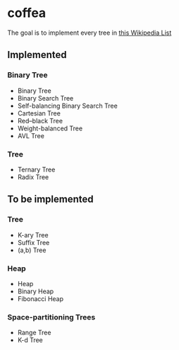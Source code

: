 # coffea


The goal is to implement every tree in [this Wikipedia List](https://en.wikipedia.org/wiki/List_of_data_structures#Trees)

## Implemented
### Binary Tree
- Binary Tree
- Binary Search Tree
- Self-balancing Binary Search Tree
- Cartesian Tree
- Red–black Tree
- Weight-balanced Tree
- AVL Tree

### Tree
- Ternary Tree
- Radix Tree

## To be implemented

### Tree
- K-ary Tree
- Suffix Tree
- (a,b) Tree

### Heap
- Heap
- Binary Heap
- Fibonacci Heap

### Space-partitioning Trees
- Range Tree
- K-d Tree

